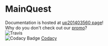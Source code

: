 # MainQuest 
Documentation is hosted at [up201403560 page](http://paginas.fe.up.pt/~up201403560/docs/)!  
Why do you don't check out our [promo](https://www.youtube.com/watch?v=Nnt9KuhpjLA&feature=youtu.be.)?  
![Travis](https://travis-ci.com/icrto/clashOfDevs.svg?token=BFnKFxbXQp92qbyrLkA1&branch=master)  
![Codacy Badge](https://api.codacy.com/project/badge/Grade/9df072a932474384bf668a645249fbcf)
[Codacy](https://www.codacy.com?utm_source=github.com&amp;utm_medium=referral&amp;utm_content=icrto/clashOfDevs&amp;utm_campaign=Badge_Grade)

